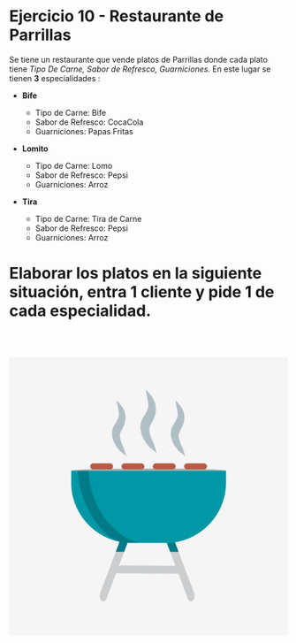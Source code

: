 # Ejercicio 10 - Restaurante de Parrillas

Se tiene un restaurante que vende platos de Parrillas donde cada plato tiene
*Tipo De Carne, Sabor de Refresco, Guarniciones.*
En este lugar se tienen **3** especialidades :

- **Bife**
  - Tipo de Carne: Bife
  - Sabor de Refresco: CocaCola
  - Guarniciones: Papas Fritas

- **Lomito**
  - Tipo de Carne: Lomo
  - Sabor de Refresco: Pepsi
  - Guarniciones: Arroz

- **Tira**
  - Tipo de Carne: Tira de Carne
  - Sabor de Refresco: Pepsi
  - Guarniciones: Arroz

# Elaborar los platos en la siguiente situación, entra 1 cliente y pide 1 de cada especialidad.
</br>
 </br>
 <p align="center">
    <img src="https://github.com/AleS900/prueba/blob/master/assets/vector-barbecue-icon-png_299616.jpg" />
 </p>
